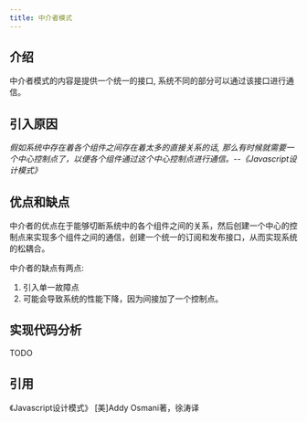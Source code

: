 ```yaml
---
title: 中介者模式
---
```

## 介绍
中介者模式的内容是提供一个统一的接口, 系统不同的部分可以通过该接口进行通信。

## 引入原因
*假如系统中存在着各个组件之间存在着太多的直接关系的话, 那么有时候就需要一个中心控制点了，以便各个组件通过这个中心控制点进行通信。--《Javascript设计模式》*

## 优点和缺点

中介者的优点在于能够切断系统中的各个组件之间的关系，然后创建一个中心的控制点来实现多个组件之间的通信，创建一个统一的订阅和发布接口，从而实现系统的松耦合。

中介者的缺点有两点:
1. 引入单一故障点
2. 可能会导致系统的性能下降，因为间接加了一个控制点。

## 实现代码分析
TODO

## 引用

《Javascript设计模式》 [美]Addy Osmani著，徐涛译
